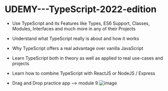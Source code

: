 # UDEMY---TypeScript-2022-edition

  - Use TypeScript and its Features like Types, ES6 Support, Classes, Modules, Interfaces and much more in any of their Projects
  - Understand what TypeScript really is about and how it works
  - Why TypeScript offers a real advantage over vanilla JavaScript
  - Learn TypeScript both in theory as well as applied to real use-cases and projects
  - Learn how to combine TypeScript with ReactJS or NodeJS / Express


  - Drag and Drop practice app -->  module 9
![image](https://user-images.githubusercontent.com/65309085/156563391-e8da9840-35af-48e8-afd2-7df3f0135f70.png)
